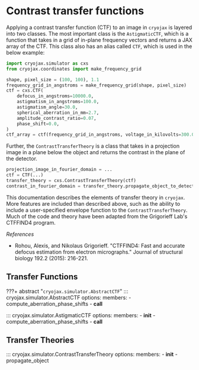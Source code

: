 # Contrast transfer functions

Applying a contrast transfer function (CTF) to an image in `cryojax` is layered into two classes. The most important class is the `AstigmaticCTF`, which is a function that takes in a grid of in-plane frequency vectors and returns a JAX array of the CTF. This class also has an alias called `CTF`, which is used in the below example:

```python
import cryojax.simulator as cxs
from cryojax.coordinates import make_frequency_grid

shape, pixel_size = (100, 100), 1.1
frequency_grid_in_angstroms = make_frequency_grid(shape, pixel_size)
ctf = cxs.CTF(
    defocus_in_angstroms=10000.0,
    astigmatism_in_angstroms=100.0,
    astigmatism_angle=30.0,
    spherical_aberration_in_mm=2.7,
    amplitude_contrast_ratio=0.07,
    phase_shift=0.0,
)
ctf_array = ctf(frequency_grid_in_angstroms, voltage_in_kilovolts=300.0)
```

Further, the `ContrastTransferTheory` is a class that takes in a projection image in a plane below the object and returns the contrast in the plane of the detector.

```python
projection_image_in_fourier_domain = ...
ctf = CTF(...)
transfer_theory = cxs.ContrastTransferTheory(ctf)
contrast_in_fourier_domain = transfer_theory.propagate_object_to_detector_plane(projection_image_in_fourier_domain)
```

This documentation describes the elements of transfer theory in `cryojax`. More features are included than described above, such as the ability to include a user-specified envelope function to the `ContrastTransferTheory`. Much of the code and theory have been adapted from the Grigorieff Lab's CTFFIND4 program.

*References*

- Rohou, Alexis, and Nikolaus Grigorieff. "CTFFIND4: Fast and accurate defocus estimation from electron micrographs." Journal of structural biology 192.2 (2015): 216-221.

## Transfer Functions

???+ abstract "`cryojax.simulator.AbstractCTF`"
    ::: cryojax.simulator.AbstractCTF
        options:
            members:
                - compute_aberration_phase_shifts
                - __call__

::: cryojax.simulator.AstigmaticCTF
        options:
            members:
                - __init__
                - compute_aberration_phase_shifts
                - __call__

## Transfer Theories

::: cryojax.simulator.ContrastTransferTheory
        options:
            members:
                - __init__
                - propagate_object
